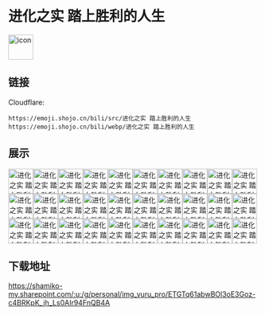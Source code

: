 # 进化之实 踏上胜利的人生
<img src="https://emoji.shojo.cn/bili/src/进化之实 踏上胜利的人生/icon.png" width="50" height="50" alt="icon">

## 链接
Cloudflare:
```
https://emoji.shojo.cn/bili/src/进化之实 踏上胜利的人生
https://emoji.shojo.cn/bili/webp/进化之实 踏上胜利的人生
```
## 展示
<img src="https://emoji.shojo.cn/bili/src/进化之实 踏上胜利的人生/进化之实 踏上胜利的人生-乖巧.png" width="50" height="50" alt="进化之实 踏上胜利的人生-乖巧"><img src="https://emoji.shojo.cn/bili/src/进化之实 踏上胜利的人生/进化之实 踏上胜利的人生-馋.png" width="50" height="50" alt="进化之实 踏上胜利的人生-馋"><img src="https://emoji.shojo.cn/bili/src/进化之实 踏上胜利的人生/进化之实 踏上胜利的人生-好吃.png" width="50" height="50" alt="进化之实 踏上胜利的人生-好吃"><img src="https://emoji.shojo.cn/bili/src/进化之实 踏上胜利的人生/进化之实 踏上胜利的人生-黑线.png" width="50" height="50" alt="进化之实 踏上胜利的人生-黑线"><img src="https://emoji.shojo.cn/bili/src/进化之实 踏上胜利的人生/进化之实 踏上胜利的人生-心动.png" width="50" height="50" alt="进化之实 踏上胜利的人生-心动"><img src="https://emoji.shojo.cn/bili/src/进化之实 踏上胜利的人生/进化之实 踏上胜利的人生-震惊.png" width="50" height="50" alt="进化之实 踏上胜利的人生-震惊"><img src="https://emoji.shojo.cn/bili/src/进化之实 踏上胜利的人生/进化之实 踏上胜利的人生-不安.png" width="50" height="50" alt="进化之实 踏上胜利的人生-不安"><img src="https://emoji.shojo.cn/bili/src/进化之实 踏上胜利的人生/进化之实 踏上胜利的人生-委屈.png" width="50" height="50" alt="进化之实 踏上胜利的人生-委屈"><img src="https://emoji.shojo.cn/bili/src/进化之实 踏上胜利的人生/进化之实 踏上胜利的人生-傻眼.png" width="50" height="50" alt="进化之实 踏上胜利的人生-傻眼"><img src="https://emoji.shojo.cn/bili/src/进化之实 踏上胜利的人生/进化之实 踏上胜利的人生-期待.png" width="50" height="50" alt="进化之实 踏上胜利的人生-期待"><img src="https://emoji.shojo.cn/bili/src/进化之实 踏上胜利的人生/进化之实 踏上胜利的人生-优雅.png" width="50" height="50" alt="进化之实 踏上胜利的人生-优雅"><img src="https://emoji.shojo.cn/bili/src/进化之实 踏上胜利的人生/进化之实 踏上胜利的人生-害羞.png" width="50" height="50" alt="进化之实 踏上胜利的人生-害羞"><img src="https://emoji.shojo.cn/bili/src/进化之实 踏上胜利的人生/进化之实 踏上胜利的人生-楚楚可怜.png" width="50" height="50" alt="进化之实 踏上胜利的人生-楚楚可怜"><img src="https://emoji.shojo.cn/bili/src/进化之实 踏上胜利的人生/进化之实 踏上胜利的人生-呐喊.png" width="50" height="50" alt="进化之实 踏上胜利的人生-呐喊"><img src="https://emoji.shojo.cn/bili/src/进化之实 踏上胜利的人生/进化之实 踏上胜利的人生-残忍.png" width="50" height="50" alt="进化之实 踏上胜利的人生-残忍"><img src="https://emoji.shojo.cn/bili/src/进化之实 踏上胜利的人生/进化之实 踏上胜利的人生-治愈.png" width="50" height="50" alt="进化之实 踏上胜利的人生-治愈"><img src="https://emoji.shojo.cn/bili/src/进化之实 踏上胜利的人生/进化之实 踏上胜利的人生-激动.png" width="50" height="50" alt="进化之实 踏上胜利的人生-激动"><img src="https://emoji.shojo.cn/bili/src/进化之实 踏上胜利的人生/进化之实 踏上胜利的人生-有罪.png" width="50" height="50" alt="进化之实 踏上胜利的人生-有罪"><img src="https://emoji.shojo.cn/bili/src/进化之实 踏上胜利的人生/进化之实 踏上胜利的人生-无语.png" width="50" height="50" alt="进化之实 踏上胜利的人生-无语"><img src="https://emoji.shojo.cn/bili/src/进化之实 踏上胜利的人生/进化之实 踏上胜利的人生-糟糕.png" width="50" height="50" alt="进化之实 踏上胜利的人生-糟糕"><img src="https://emoji.shojo.cn/bili/src/进化之实 踏上胜利的人生/进化之实 踏上胜利的人生-害怕.png" width="50" height="50" alt="进化之实 踏上胜利的人生-害怕"><img src="https://emoji.shojo.cn/bili/src/进化之实 踏上胜利的人生/进化之实 踏上胜利的人生-恰点.png" width="50" height="50" alt="进化之实 踏上胜利的人生-恰点"><img src="https://emoji.shojo.cn/bili/src/进化之实 踏上胜利的人生/进化之实 踏上胜利的人生-爆衣.png" width="50" height="50" alt="进化之实 踏上胜利的人生-爆衣"><img src="https://emoji.shojo.cn/bili/src/进化之实 踏上胜利的人生/进化之实 踏上胜利的人生-萌萌哒.png" width="50" height="50" alt="进化之实 踏上胜利的人生-萌萌哒"><img src="https://emoji.shojo.cn/bili/src/进化之实 踏上胜利的人生/进化之实 踏上胜利的人生-疑惑.png" width="50" height="50" alt="进化之实 踏上胜利的人生-疑惑"><img src="https://emoji.shojo.cn/bili/src/进化之实 踏上胜利的人生/进化之实 踏上胜利的人生-肌肉.png" width="50" height="50" alt="进化之实 踏上胜利的人生-肌肉"><img src="https://emoji.shojo.cn/bili/src/进化之实 踏上胜利的人生/进化之实 踏上胜利的人生-沉思.png" width="50" height="50" alt="进化之实 踏上胜利的人生-沉思"><img src="https://emoji.shojo.cn/bili/src/进化之实 踏上胜利的人生/进化之实 踏上胜利的人生-生气.png" width="50" height="50" alt="进化之实 踏上胜利的人生-生气"><img src="https://emoji.shojo.cn/bili/src/进化之实 踏上胜利的人生/进化之实 踏上胜利的人生-哭哭.png" width="50" height="50" alt="进化之实 踏上胜利的人生-哭哭"><img src="https://emoji.shojo.cn/bili/src/进化之实 踏上胜利的人生/进化之实 踏上胜利的人生-真香.png" width="50" height="50" alt="进化之实 踏上胜利的人生-真香">

## 下载地址

https://shamiko-my.sharepoint.com/:u:/g/personal/img_yuru_pro/ETGTq61abwBOl3oE3Goz-c4BRKpK_jh_Ls0AIr94FnQB4A